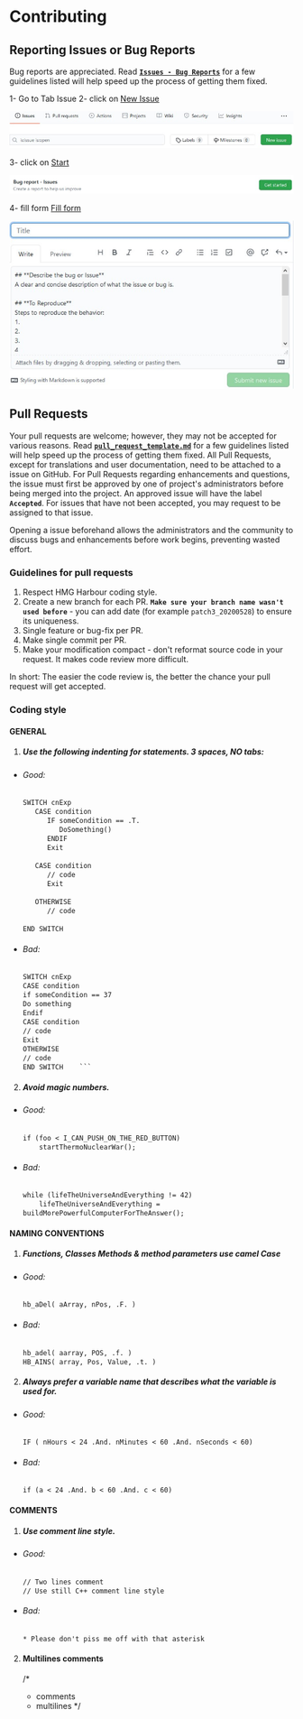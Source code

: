 # Contributing

## Reporting Issues or Bug Reports

Bug reports are appreciated. Read [**`Issues - Bug Reports`**](https://github.com/asistex/ighoo/blob/master/.github/ISSUE_TEMPLATE/bug_report.md) for a few guidelines listed will help speed up the process of getting them fixed.

1- Go to Tab Issue
2- click on [New Issue](https://github.com/asistex/ighoo/issues/new/choose)

[![image](https://github.com/asistex/ighoo/blob/master/.github/ISSUE_TEMPLATE/btn_issue.jpg)](https://github.com/asistex/ighoo/issues/new/choose)

3- click on [Start](https://github.com/asistex/ighoo/issues/new?assignees=&labels=&template=bug_report.md&title=)

[![image](https://github.com/asistex/ighoo/blob/master/.github/ISSUE_TEMPLATE/Start.jpg)](https://github.com/asistex/ighoo/issues/new?assignees=&labels=&template=bug_report.md&title=)

4- fill form [Fill form](https://github.com/asistex/ighoo/issues/new?assignees=&labels=&template=bug_report.md&title=)

[![image](https://github.com/asistex/ighoo/blob/master/.github/ISSUE_TEMPLATE/fill.jpg)](https://github.com/asistex/ighoo/issues/new?assignees=&labels=&template=bug_report.md&title=)


## Pull Requests

Your pull requests are welcome; however, they may not be accepted for various reasons.
Read [**`pull_request_template.md`**](https://github.com/asistex/ighoo/blob/master/.github/PULL_REQUEST_TEMPLATE/pull_request_template.md) for a few guidelines listed will help speed up the process of getting them fixed.
All Pull Requests, except for translations and user documentation, need to be attached to a issue on GitHub. For Pull Requests regarding enhancements and questions, the issue must first be approved by one of project's administrators before being merged into the project. An approved issue will have the label **`Accepted`**. For issues that have not been accepted, you may request to be assigned to that issue.

Opening a issue beforehand allows the administrators and the community to discuss bugs and enhancements before work begins, preventing wasted effort.


### Guidelines for pull requests

1. Respect HMG Harbour coding style.
2. Create a new branch for each PR. **`Make sure your branch name wasn't used before`** - you can add date (for example `patch3_20200528`) to ensure its uniqueness.
3. Single feature or bug-fix per PR.
4. Make single commit per PR.
5. Make your modification compact - don't reformat source code in your request. It makes code review more difficult.

In short: The easier the code review is, the better the chance your pull request will get accepted.


### Coding style

#### GENERAL

1. ##### Use the following indenting for statements. 3 spaces, NO tabs:

  * ###### Good:
    ```
    SWITCH cnExp
       CASE condition
          IF someCondition == .T.
             DoSomething()
          ENDIF
          Exit

       CASE condition
          // code
          Exit

       OTHERWISE
          // code

    END SWITCH
    ```

  * ###### Bad:
    ```
    SWITCH cnExp
    CASE condition
    if someCondition == 37
    Do something
    Endif
    CASE condition
    // code
    Exit
    OTHERWISE
    // code
    END SWITCH    ```
    ```

2. ##### Avoid magic numbers.

  * ###### Good:
    ```
    if (foo < I_CAN_PUSH_ON_THE_RED_BUTTON)
        startThermoNuclearWar();
    ```

  * ###### Bad:
    ```
    while (lifeTheUniverseAndEverything != 42)
        lifeTheUniverseAndEverything = buildMorePowerfulComputerForTheAnswer();
    ```



#### NAMING CONVENTIONS

1. ##### Functions, Classes Methods & method parameters use camel Case

  * ###### Good:
    ```
    hb_aDel( aArray, nPos, .F. )
    ```

  * ###### Bad:
    ```
    hb_adel( aarray, POS, .f. )
    HB_AINS( array, Pos, Value, .t. )
    ```

2. ##### Always prefer a variable name that describes what the variable is used for.

  * ###### Good:
    ```
    IF ( nHours < 24 .And. nMinutes < 60 .And. nSeconds < 60)
    ```

  * ###### Bad:
    ```
    if (a < 24 .And. b < 60 .And. c < 60)
    ```



#### COMMENTS

1. ##### Use comment line style.

  * ###### Good:
    ```
    // Two lines comment
    // Use still C++ comment line style
    ```

  * ###### Bad:
    ```
    * Please don't piss me off with that asterisk
    ```

2. #### Multilines comments

   /*
    * comments
    * multilines
    */
